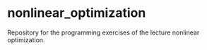 # nonlinear_optimization
Repository for the programming exercises of the lecture nonlinear optimization.
